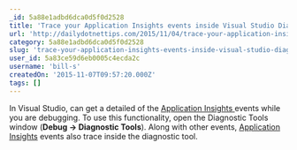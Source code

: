 ```yaml
---
_id: 5a88e1adbd6dca0d5f0d2528
title: 'Trace your Application Insights events inside Visual Studio Diagnostic tools'
url: 'http://dailydotnettips.com/2015/11/04/trace-your-application-insights-events-inside-visual-studio-diagnostic-tools/'
category: 5a88e1adbd6dca0d5f0d2528
slug: 'trace-your-application-insights-events-inside-visual-studio-diagnostic-tools'
user_id: 5a83ce59d6eb0005c4ecda2c
username: 'bill-s'
createdOn: '2015-11-07T09:57:20.000Z'
tags: []
---
```


In Visual Studio, can get a detailed of the <a href="http://dailydotnettips.com/tag/application-insights/" target="_blank">Application Insights </a>events while you are debugging. To use this functionality, open the Diagnostic Tools window (<strong>Debug -&gt; Diagnostic Tools</strong>). Along with other events, <a href="http://dailydotnettips.com/tag/application-insights/" target="_blank">Application Insights</a> events also trace inside the diagnostic tool.
